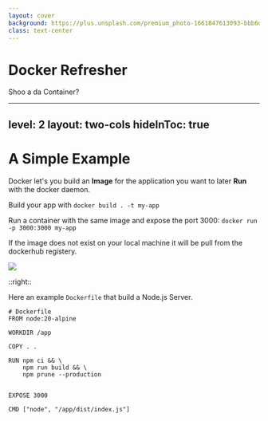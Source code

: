 ```yaml
---
layout: cover
background: https://plus.unsplash.com/premium_photo-1661847613093-bbb6d1c0f73a?q=80&w=2770&auto=format&fit=crop&ixlib=rb-4.0.3&ixid=M3wxMjA3fDB8MHxwaG90by1wYWdlfHx8fGVufDB8fHx8fA%3D%3D
class: text-center
---
```


# Docker Refresher

Shoo a da Container?

---
level: 2
layout: two-cols
hideInToc: true
---

# A Simple Example

Docker let's you build an **Image** for the application you want to later **Run** with the docker daemon.

Build your app with `docker build . -t my-app`

Run a container with the same image and expose the port 3000: `docker run -p 3000:3000 my-app`

If the image does not exist on your local machine it will be pull from the dockerhub registery.

<img src="https://1000logos.net/wp-content/uploads/2021/11/Docker-Logo-2013.png" class="h-40 mx-auto"
/>

::right::

Here an example `Dockerfile` that build a Node.js Server.
```{*}{lines:true,startLine:0}
# Dockerfile
FROM node:20-alpine

WORKDIR /app

COPY . .

RUN npm ci && \
    npm run build && \
    npm prune --production


EXPOSE 3000

CMD ["node", "/app/dist/index.js"]

```
